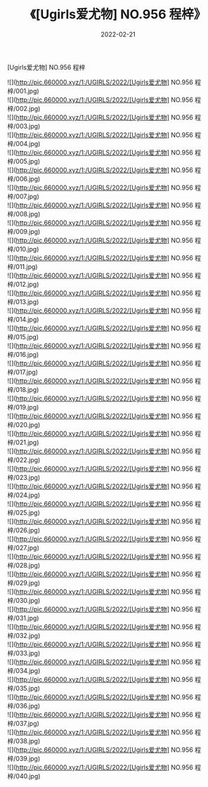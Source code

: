 ﻿---
layout: post
title:  《[Ugirls爱尤物] NO.956 程梓》
date:   2022-02-21
img: http://pic.660000.xyz/1:/UGIRLS/2022/[Ugirls爱尤物] NO.956 程梓/000.jpg
categories: [美女, 清纯, 唯美]
---

[Ugirls爱尤物] NO.956 程梓

 ![](http://pic.660000.xyz/1:/UGIRLS/2022/[Ugirls爱尤物] NO.956 程梓/001.jpg) <br>![](http://pic.660000.xyz/1:/UGIRLS/2022/[Ugirls爱尤物] NO.956 程梓/002.jpg) <br>![](http://pic.660000.xyz/1:/UGIRLS/2022/[Ugirls爱尤物] NO.956 程梓/003.jpg) <br>![](http://pic.660000.xyz/1:/UGIRLS/2022/[Ugirls爱尤物] NO.956 程梓/004.jpg) <br>![](http://pic.660000.xyz/1:/UGIRLS/2022/[Ugirls爱尤物] NO.956 程梓/005.jpg) <br>![](http://pic.660000.xyz/1:/UGIRLS/2022/[Ugirls爱尤物] NO.956 程梓/006.jpg) <br>![](http://pic.660000.xyz/1:/UGIRLS/2022/[Ugirls爱尤物] NO.956 程梓/007.jpg) <br>![](http://pic.660000.xyz/1:/UGIRLS/2022/[Ugirls爱尤物] NO.956 程梓/008.jpg) <br>![](http://pic.660000.xyz/1:/UGIRLS/2022/[Ugirls爱尤物] NO.956 程梓/009.jpg) <br>![](http://pic.660000.xyz/1:/UGIRLS/2022/[Ugirls爱尤物] NO.956 程梓/010.jpg) <br>![](http://pic.660000.xyz/1:/UGIRLS/2022/[Ugirls爱尤物] NO.956 程梓/011.jpg) <br>![](http://pic.660000.xyz/1:/UGIRLS/2022/[Ugirls爱尤物] NO.956 程梓/012.jpg) <br>![](http://pic.660000.xyz/1:/UGIRLS/2022/[Ugirls爱尤物] NO.956 程梓/013.jpg) <br>![](http://pic.660000.xyz/1:/UGIRLS/2022/[Ugirls爱尤物] NO.956 程梓/014.jpg) <br>![](http://pic.660000.xyz/1:/UGIRLS/2022/[Ugirls爱尤物] NO.956 程梓/015.jpg) <br>![](http://pic.660000.xyz/1:/UGIRLS/2022/[Ugirls爱尤物] NO.956 程梓/016.jpg) <br>![](http://pic.660000.xyz/1:/UGIRLS/2022/[Ugirls爱尤物] NO.956 程梓/017.jpg) <br>![](http://pic.660000.xyz/1:/UGIRLS/2022/[Ugirls爱尤物] NO.956 程梓/018.jpg) <br>![](http://pic.660000.xyz/1:/UGIRLS/2022/[Ugirls爱尤物] NO.956 程梓/019.jpg) <br>![](http://pic.660000.xyz/1:/UGIRLS/2022/[Ugirls爱尤物] NO.956 程梓/020.jpg) <br>![](http://pic.660000.xyz/1:/UGIRLS/2022/[Ugirls爱尤物] NO.956 程梓/021.jpg) <br>![](http://pic.660000.xyz/1:/UGIRLS/2022/[Ugirls爱尤物] NO.956 程梓/022.jpg) <br>![](http://pic.660000.xyz/1:/UGIRLS/2022/[Ugirls爱尤物] NO.956 程梓/023.jpg) <br>![](http://pic.660000.xyz/1:/UGIRLS/2022/[Ugirls爱尤物] NO.956 程梓/024.jpg) <br>![](http://pic.660000.xyz/1:/UGIRLS/2022/[Ugirls爱尤物] NO.956 程梓/025.jpg) <br>![](http://pic.660000.xyz/1:/UGIRLS/2022/[Ugirls爱尤物] NO.956 程梓/026.jpg) <br>![](http://pic.660000.xyz/1:/UGIRLS/2022/[Ugirls爱尤物] NO.956 程梓/027.jpg) <br>![](http://pic.660000.xyz/1:/UGIRLS/2022/[Ugirls爱尤物] NO.956 程梓/028.jpg) <br>![](http://pic.660000.xyz/1:/UGIRLS/2022/[Ugirls爱尤物] NO.956 程梓/029.jpg) <br>![](http://pic.660000.xyz/1:/UGIRLS/2022/[Ugirls爱尤物] NO.956 程梓/030.jpg) <br>![](http://pic.660000.xyz/1:/UGIRLS/2022/[Ugirls爱尤物] NO.956 程梓/031.jpg) <br>![](http://pic.660000.xyz/1:/UGIRLS/2022/[Ugirls爱尤物] NO.956 程梓/032.jpg) <br>![](http://pic.660000.xyz/1:/UGIRLS/2022/[Ugirls爱尤物] NO.956 程梓/033.jpg) <br>![](http://pic.660000.xyz/1:/UGIRLS/2022/[Ugirls爱尤物] NO.956 程梓/034.jpg) <br>![](http://pic.660000.xyz/1:/UGIRLS/2022/[Ugirls爱尤物] NO.956 程梓/035.jpg) <br>![](http://pic.660000.xyz/1:/UGIRLS/2022/[Ugirls爱尤物] NO.956 程梓/036.jpg) <br>![](http://pic.660000.xyz/1:/UGIRLS/2022/[Ugirls爱尤物] NO.956 程梓/037.jpg) <br>![](http://pic.660000.xyz/1:/UGIRLS/2022/[Ugirls爱尤物] NO.956 程梓/038.jpg) <br>![](http://pic.660000.xyz/1:/UGIRLS/2022/[Ugirls爱尤物] NO.956 程梓/039.jpg) <br>![](http://pic.660000.xyz/1:/UGIRLS/2022/[Ugirls爱尤物] NO.956 程梓/040.jpg) <br>